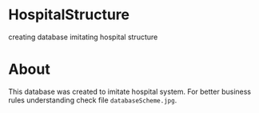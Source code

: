 # HospitalStructure
creating database imitating hospital structure

# About

This database was created to imitate hospital system. For better business rules understanding check file `databaseScheme.jpg`.
